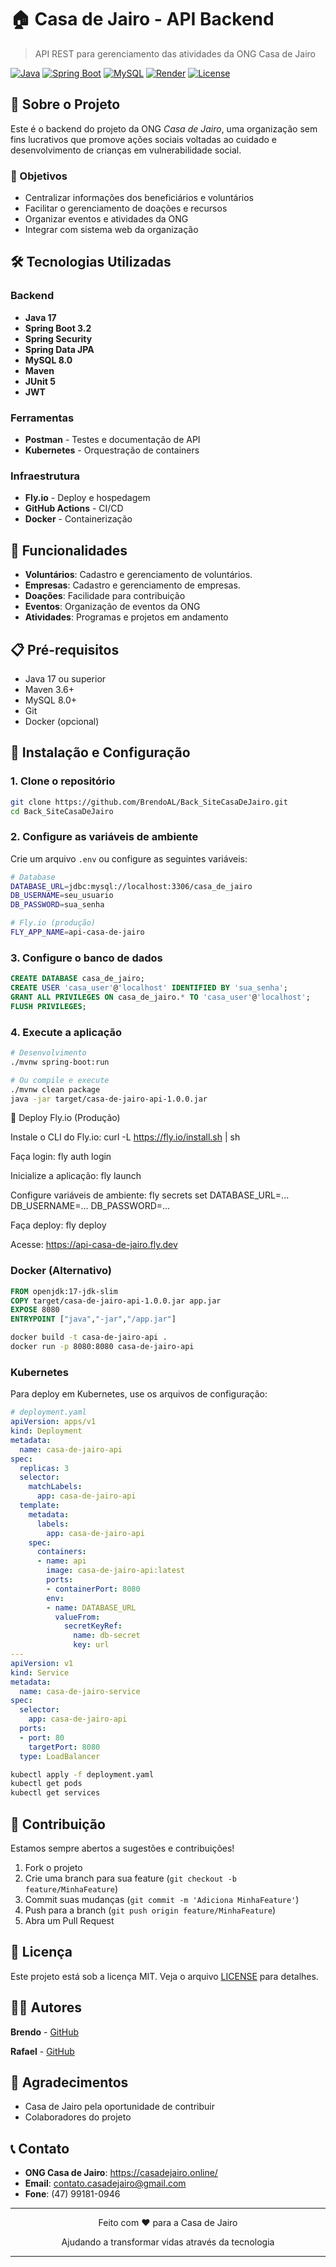 # 🏠 Casa de Jairo - API Backend

> API REST para gerenciamento das atividades da ONG Casa de Jairo

[![Java](https://img.shields.io/badge/Java-17-orange.svg)](https://openjdk.java.net/projects/jdk/17/)
[![Spring Boot](https://img.shields.io/badge/Spring%20Boot-3.2-brightgreen.svg)](https://spring.io/projects/spring-boot)
[![MySQL](https://img.shields.io/badge/MySQL-8.0-blue.svg)](https://www.mysql.com/)
[![Render](https://img.shields.io/badge/Deploy-Render-46E3B7.svg)](https://render.com/)
[![License](https://img.shields.io/badge/License-MIT-yellow.svg)](LICENSE)

## 📖 Sobre o Projeto

Este é o backend do projeto da ONG *Casa de Jairo*, uma organização sem fins lucrativos que promove ações sociais voltadas ao cuidado e desenvolvimento de crianças em vulnerabilidade social. 


### 🎯 Objetivos

- Centralizar informações dos beneficiários e voluntários
- Facilitar o gerenciamento de doações e recursos
- Organizar eventos e atividades da ONG
- Integrar com sistema web da organização

## 🛠️ Tecnologias Utilizadas

### Backend
- **Java 17** 
- **Spring Boot 3.2** 
- **Spring Security** 
- **Spring Data JPA** 
- **MySQL 8.0**
- **Maven** 
- **JUnit 5** 
- **JWT** 

### Ferramentas
- **Postman** - Testes e documentação de API
- **Kubernetes** - Orquestração de containers

### Infraestrutura
- **Fly.io** - Deploy e hospedagem
- **GitHub Actions** - CI/CD
- **Docker** - Containerização

## 🚀 Funcionalidades
- **Voluntários**: Cadastro e gerenciamento de voluntários.
- **Empresas**: Cadastro e gerenciamento de empresas.
- **Doações**: Facilidade para contribuição 
- **Eventos**: Organização de eventos da ONG
- **Atividades**: Programas e projetos em andamento

## 📋 Pré-requisitos

- Java 17 ou superior
- Maven 3.6+
- MySQL 8.0+
- Git
- Docker (opcional)

## 🔧 Instalação e Configuração

### 1. Clone o repositório
```bash
git clone https://github.com/BrendoAL/Back_SiteCasaDeJairo.git
cd Back_SiteCasaDeJairo
```

### 2. Configure as variáveis de ambiente

Crie um arquivo `.env` ou configure as seguintes variáveis:

```bash
# Database
DATABASE_URL=jdbc:mysql://localhost:3306/casa_de_jairo
DB_USERNAME=seu_usuario
DB_PASSWORD=sua_senha

# Fly.io (produção)
FLY_APP_NAME=api-casa-de-jairo
```

### 3. Configure o banco de dados
```sql
CREATE DATABASE casa_de_jairo;
CREATE USER 'casa_user'@'localhost' IDENTIFIED BY 'sua_senha';
GRANT ALL PRIVILEGES ON casa_de_jairo.* TO 'casa_user'@'localhost';
FLUSH PRIVILEGES;
```

### 4. Execute a aplicação
```bash
# Desenvolvimento
./mvnw spring-boot:run

# Ou compile e execute
./mvnw clean package
java -jar target/casa-de-jairo-api-1.0.0.jar
```

🚀 Deploy
Fly.io (Produção)

Instale o CLI do Fly.io: curl -L https://fly.io/install.sh | sh

Faça login: fly auth login

Inicialize a aplicação: fly launch

Configure variáveis de ambiente: fly secrets set DATABASE_URL=... DB_USERNAME=... DB_PASSWORD=...

Faça deploy: fly deploy

Acesse: https://api-casa-de-jairo.fly.dev

### Docker (Alternativo)

```dockerfile
FROM openjdk:17-jdk-slim
COPY target/casa-de-jairo-api-1.0.0.jar app.jar
EXPOSE 8080
ENTRYPOINT ["java","-jar","/app.jar"]
```

```bash
docker build -t casa-de-jairo-api .
docker run -p 8080:8080 casa-de-jairo-api
```

### Kubernetes

Para deploy em Kubernetes, use os arquivos de configuração:

```yaml
# deployment.yaml
apiVersion: apps/v1
kind: Deployment
metadata:
  name: casa-de-jairo-api
spec:
  replicas: 3
  selector:
    matchLabels:
      app: casa-de-jairo-api
  template:
    metadata:
      labels:
        app: casa-de-jairo-api
    spec:
      containers:
      - name: api
        image: casa-de-jairo-api:latest
        ports:
        - containerPort: 8080
        env:
        - name: DATABASE_URL
          valueFrom:
            secretKeyRef:
              name: db-secret
              key: url
---
apiVersion: v1
kind: Service
metadata:
  name: casa-de-jairo-service
spec:
  selector:
    app: casa-de-jairo-api
  ports:
  - port: 80
    targetPort: 8080
  type: LoadBalancer
```

```bash
kubectl apply -f deployment.yaml
kubectl get pods
kubectl get services
```

## 🤝 Contribuição

Estamos sempre abertos a sugestões e contribuições!

1. Fork o projeto
2. Crie uma branch para sua feature (`git checkout -b feature/MinhaFeature`)
3. Commit suas mudanças (`git commit -m 'Adiciona MinhaFeature'`)
4. Push para a branch (`git push origin feature/MinhaFeature`)
5. Abra um Pull Request

## 📝 Licença

Este projeto está sob a licença MIT. Veja o arquivo [LICENSE](LICENSE) para detalhes.

## 👨‍💻 Autores

**Brendo** - [GitHub](https://github.com/BrendoAL)

  
**Rafael** - [GitHub](https://github.com/rafael2297)

## 🙏 Agradecimentos

- Casa de Jairo pela oportunidade de contribuir
- Colaboradores do projeto

## 📞 Contato

- **ONG Casa de Jairo**: https://casadejairo.online/
- **Email**: contato.casadejairo@gmail.com
- **Fone**: (47) 99181-0946

---

<div align="center">
  <p>Feito com ❤️ para a Casa de Jairo</p>
  <p>Ajudando a transformar vidas através da tecnologia</p>
</div>

---
